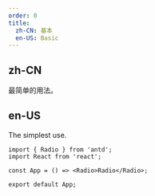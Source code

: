 ```yaml
---
order: 0
title:
  zh-CN: 基本
  en-US: Basic
---
```


## zh-CN

最简单的用法。

## en-US

The simplest use.

```tsx
import { Radio } from 'antd';
import React from 'react';

const App = () => <Radio>Radio</Radio>;

export default App;
```
